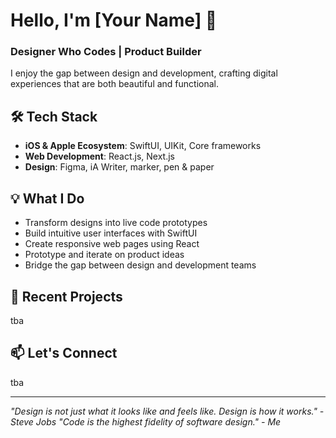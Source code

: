 # Hello, I'm [Your Name] 👋
### Designer Who Codes | Product Builder

I enjoy the gap between design and development, crafting digital experiences that are both beautiful and functional. 

## 🛠 Tech Stack
- **iOS & Apple Ecosystem**: SwiftUI, UIKit, Core frameworks
- **Web Development**: React.js, Next.js
- **Design**: Figma, iA Writer, marker, pen & paper

## 💡 What I Do
- Transform designs into live code prototypes
- Build intuitive user interfaces with SwiftUI
- Create responsive web pages using React
- Prototype and iterate on product ideas
- Bridge the gap between design and development teams

## 🚀 Recent Projects
tba

## 📫 Let's Connect
tba

---

*"Design is not just what it looks like and feels like. Design is how it works." - Steve Jobs*
*"Code is the highest fidelity of software design." - Me*
